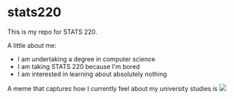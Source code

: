 # stats220

This is my repo for STATS 220. 

A little about me:

- I am undertaking a degree in computer science
- I am taking STATS 220 because I'm bored
- I am interested in learning about absolutely nothing

A meme that captures how I currently feel about my university studies is ![](https://c.tenor.com/8druEACXtX8AAAAd/tenor.gif)
